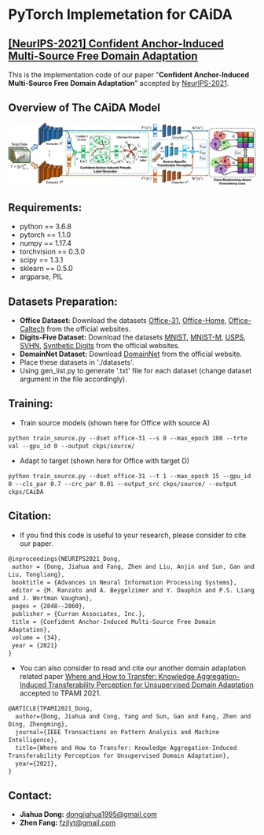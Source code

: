 # PyTorch Implemetation for CAiDA

## [[NeurIPS-2021] Confident Anchor-Induced Multi-Source Free Domain Adaptation](https://proceedings.neurips.cc/paper/2021/hash/168908dd3227b8358eababa07fcaf091-Abstract.html)

This is the implementation code of our paper "**Confident Anchor-Induced Multi-Source Free Domain Adaptation**" accepted by [NeurIPS-2021](https://nips.cc/Conferences/2021). 

## Overview of The CAiDA Model
![overview](./figs/NeurIPS_overview.png)


## Requirements:

* python == 3.6.8
* pytorch == 1.1.0
* numpy == 1.17.4
* torchvision == 0.3.0
* scipy == 1.3.1
* sklearn == 0.5.0
* argparse, PIL

## Datasets Preparation:
* **Office Dataset:** Download the datasets [Office-31](https://drive.google.com/file/d/0B4IapRTv9pJ1WGZVd1VDMmhwdlE/view?resourcekey=0-gNMHVtZfRAyO_t2_WrOunA), [Office-Home](https://drive.google.com/file/d/0B81rNlvomiwed0V1YUxQdC1uOTg/view?resourcekey=0-2SNWq0CDAuWOBRRBL7ZZsw), [Office-Caltech](http://www.vision.caltech.edu/Image_Datasets/Caltech256/256_ObjectCategories.tar) from the official websites.
* **Digits-Five Dataset:** Download the datasets [MNIST](http://yann.lecun.com/exdb/mnist/), [MNIST-M](https://github.com/VanushVaswani/keras_mnistm/releases/download/1.0/keras_mnistm.pkl.gz), [USPS](https://www.kaggle.com/datasets/bistaumanga/usps-dataset), [SVHN](http://ufldl.stanford.edu/housenumbers/), [Synthetic Digits](https://www.kaggle.com/datasets/prasunroy/synthetic-digits) from the official websites.
* **DomainNet Dataset:** Download [DomainNet](http://ai.bu.edu/DomainNet/) from the official website.
* Place these datasets in './datasets'.
* Using gen_list.py to generate '.txt' file for each dataset (change dataset argument in the file accordingly).

## Training:

* Train source models (shown here for Office with source A)

```shell
python train_source.py --dset office-31 --s 0 --max_epoch 100 --trte val --gpu_id 0 --output ckps/source/
```

* Adapt to target (shown here for Office with target D)
```shell
python train_source.py --dset office-31 --t 1 --max_epoch 15 --gpu_id 0 --cls_par 0.7 --crc_par 0.01 --output_src ckps/source/ --output ckps/CAiDA
```

## Citation:
* If you find this code is useful to your research, please consider to cite our paper.

```
@inproceedings{NEURIPS2021_Dong,
 author = {Dong, Jiahua and Fang, Zhen and Liu, Anjin and Sun, Gan and Liu, Tongliang},
 booktitle = {Advances in Neural Information Processing Systems},
 editor = {M. Ranzato and A. Beygelzimer and Y. Dauphin and P.S. Liang and J. Wortman Vaughan},
 pages = {2848--2860},
 publisher = {Curran Associates, Inc.},
 title = {Confident Anchor-Induced Multi-Source Free Domain Adaptation},
 volume = {34},
 year = {2021}
}
```

* You can also consider to read and cite our another domain adaptation related paper [Where and How to Transfer: Knowledge Aggregation-Induced Transferability Perception for Unsupervised Domain Adaptation](https://ieeexplore.ieee.org/document/9616392) accepted to TPAMI 2021.

```
@ARTICLE{TPAMI2021_Dong,
  author={Dong, Jiahua and Cong, Yang and Sun, Gan and Fang, Zhen and Ding, Zhengming},
  journal={IEEE Transactions on Pattern Analysis and Machine Intelligence}, 
  title={Where and How to Transfer: Knowledge Aggregation-Induced Transferability Perception for Unsupervised Domain Adaptation}, 
  year={2021},
}
```

## Contact:
* **Jiahua Dong:** dongjiahua1995@gmail.com
* **Zhen Fang:**  fzjlyt@gmail.com
